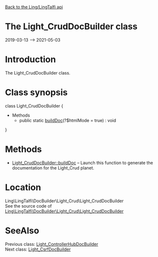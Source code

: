 [Back to the Ling/LingTalfi api](https://github.com/lingtalfi/LingTalfi/blob/master/doc/api/Ling/LingTalfi.md)



The Light_CrudDocBuilder class
================
2019-03-13 --> 2021-05-03






Introduction
============

The Light_CrudDocBuilder class.



Class synopsis
==============


class <span class="pl-k">Light_CrudDocBuilder</span>  {

- Methods
    - public static [buildDoc](https://github.com/lingtalfi/LingTalfi/blob/master/doc/api/Ling/LingTalfi/DocBuilder/Light_Crud/Light_CrudDocBuilder/buildDoc.md)(?$htmlMode = true) : void

}






Methods
==============

- [Light_CrudDocBuilder::buildDoc](https://github.com/lingtalfi/LingTalfi/blob/master/doc/api/Ling/LingTalfi/DocBuilder/Light_Crud/Light_CrudDocBuilder/buildDoc.md) &ndash; Launch this function to generate the documentation for the Light_Crud planet.





Location
=============
Ling\LingTalfi\DocBuilder\Light_Crud\Light_CrudDocBuilder<br>
See the source code of [Ling\LingTalfi\DocBuilder\Light_Crud\Light_CrudDocBuilder](https://github.com/lingtalfi/LingTalfi/blob/master/DocBuilder/Light_Crud/Light_CrudDocBuilder.php)



SeeAlso
==============
Previous class: [Light_ControllerHubDocBuilder](https://github.com/lingtalfi/LingTalfi/blob/master/doc/api/Ling/LingTalfi/DocBuilder/Light_ControllerHub/Light_ControllerHubDocBuilder.md)<br>Next class: [Light_CsrfDocBuilder](https://github.com/lingtalfi/LingTalfi/blob/master/doc/api/Ling/LingTalfi/DocBuilder/Light_Csrf/Light_CsrfDocBuilder.md)<br>
